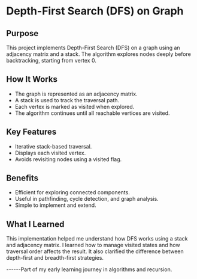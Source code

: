 # Depth-First Search (DFS) on Graph

## Purpose
This project implements Depth-First Search (DFS) on a graph using an adjacency matrix and a stack. The algorithm explores nodes deeply before backtracking, starting from vertex 0.

## How It Works
- The graph is represented as an adjacency matrix.
- A stack is used to track the traversal path.
- Each vertex is marked as visited when explored.
- The algorithm continues until all reachable vertices are visited.

## Key Features
- Iterative stack-based traversal.
- Displays each visited vertex.
- Avoids revisiting nodes using a visited flag.

## Benefits
- Efficient for exploring connected components.
- Useful in pathfinding, cycle detection, and graph analysis.
- Simple to implement and extend.

## What I Learned
This implementation helped me understand how DFS works using a stack and adjacency matrix. I learned how to manage visited states and how traversal order affects the result. It also clarified the difference between depth-first and breadth-first strategies.

------Part of my early learning journey in algorithms and recursion.

